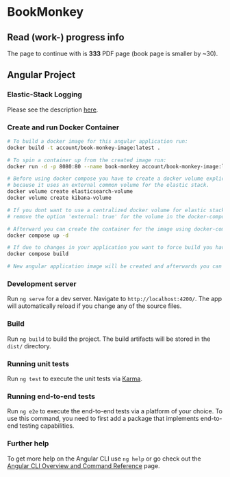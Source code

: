 # BookMonkey

## Read (work-) progress info

The page to continue with is <b>333</b> PDF page (book page is smaller by ~30).


## Angular Project

### Elastic-Stack Logging

Please see the description [here](./README-elastic.md).

### Create and run Docker Container

```bash
# To build a docker image for this angular application run:
docker build -t account/book-monkey-image:latest .

# To spin a container up from the created image run:
docker run -d -p 8080:80 --name book-monkey account/book-monkey-image:latest

# Before using docker compose you have to create a docker volume explicitly, 
# because it uses an external common volume for the elastic stack.
docker volume create elasticsearch-volume
docker volume create kibana-volume

# If you dont want to use a centralized docker volume for elastic stack 
# remove the option 'external: true' for the volume in the docker-compose file.

# Afterward you can create the container for the image using docker-compose file:
docker compose up -d

# If due to changes in your application you want to force build you have to do it like so:
docker compose build

# New angular application image will be created and afterwards you can spin up the docker compose as usual.
```

### Development server

Run `ng serve` for a dev server. Navigate to `http://localhost:4200/`. The app will automatically reload if you change any of the source files.

### Build

Run `ng build` to build the project. The build artifacts will be stored in the `dist/` directory.

### Running unit tests

Run `ng test` to execute the unit tests via [Karma](https://karma-runner.github.io).

### Running end-to-end tests

Run `ng e2e` to execute the end-to-end tests via a platform of your choice. To use this command, you need to first add a package that implements end-to-end testing capabilities.

### Further help

To get more help on the Angular CLI use `ng help` or go check out the [Angular CLI Overview and Command Reference](https://angular.io/cli) page.
